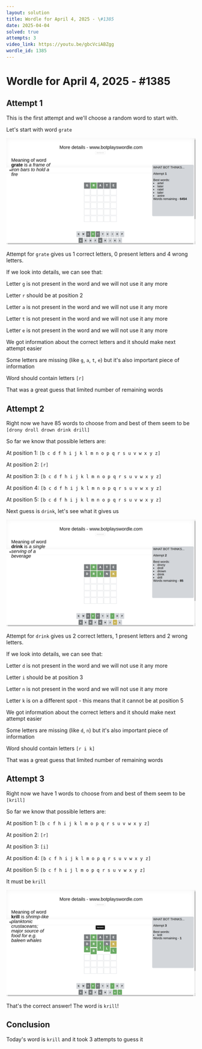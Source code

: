 ```yaml
---
layout: solution
title: Wordle for April 4, 2025 - \#1385
date: 2025-04-04
solved: true
attempts: 3
video_link: https://youtu.be/gbcVciABZgg
wordle_id: 1385
---
```


# Wordle for April 4, 2025 - \#1385

## Attempt 1

This is the first attempt and we'll choose a random word to start with.

Let's start with word `grate`

![Attempt 1](2025-04-04/attempt-1.png)

Attempt for `grate` gives us 1 correct letters, 0 present letters and 4 wrong letters.

If we look into details, we can see that:

Letter `g` is not present in the word and we will not use it any more

Letter `r` should be at position 2

Letter `a` is not present in the word and we will not use it any more

Letter `t` is not present in the word and we will not use it any more

Letter `e` is not present in the word and we will not use it any more

We got information about the correct letters and it should make next attempt easier

Some letters are missing (like `g`, `a`, `t`, `e`) but it's also important piece of information

Word should contain letters `[r]`

That was a great guess that limited number of remaining words



## Attempt 2

Right now we have 85 words to choose from and best of them seem to be `[drony droll drown drink drill]`

So far we know that possible letters are:

At position 1: `[b c d f h i j k l m n o p q r s u v w x y z]`

At position 2: `[r]`

At position 3: `[b c d f h i j k l m n o p q r s u v w x y z]`

At position 4: `[b c d f h i j k l m n o p q r s u v w x y z]`

At position 5: `[b c d f h i j k l m n o p q r s u v w x y z]`

Next guess is `drink`, let's see what it gives us

![Attempt 2](2025-04-04/attempt-2.png)

Attempt for `drink` gives us 2 correct letters, 1 present letters and 2 wrong letters.

If we look into details, we can see that:

Letter `d` is not present in the word and we will not use it any more

Letter `i` should be at position 3

Letter `n` is not present in the word and we will not use it any more

Letter `k` is on a different spot - this means that it cannot be at position 5

We got information about the correct letters and it should make next attempt easier

Some letters are missing (like `d`, `n`) but it's also important piece of information

Word should contain letters `[r i k]`

That was a great guess that limited number of remaining words



## Attempt 3

Right now we have 1 words to choose from and best of them seem to be `[krill]`

So far we know that possible letters are:

At position 1: `[b c f h i j k l m o p q r s u v w x y z]`

At position 2: `[r]`

At position 3: `[i]`

At position 4: `[b c f h i j k l m o p q r s u v w x y z]`

At position 5: `[b c f h i j l m o p q r s u v w x y z]`

It must be `krill`

![Attempt 3](2025-04-04/attempt-3.png)

That's the correct answer! The word is `krill`!

## Conclusion

Today's word is `krill` and it took 3 attempts to guess it

